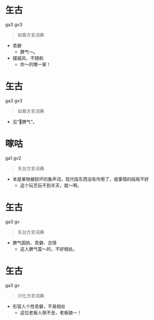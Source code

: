 # 玍古
ga3 gv3
> 如皋方言词典
- 乖僻
  - 脾气～。
- 摆威风、不随和
  - 你～的哪一家！

# 玍古
ga3 gv3
> 如皋方言词典
- 见“𠢤脾气”。

# 𠺢咕
ga1 gv2
> 东台方言词典
- 本是某物被损坏的象声词，现代指东西没有作用了，或事情的结局不好
  - 这个玩艺玩不到半天，就～啊。

# 玍古
ga3 gv
> 东台方言词典
- 脾气固执、乖僻、古怪
  - 这人脾气蛮～的，不好相处。

# 玍古
ga3 gv
> 兴化方言词典
- 形容人个性乖僻，不易相处
  - 这位老板人倒不丑，老板娘～！
